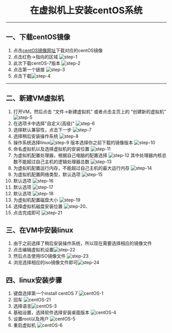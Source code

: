 # <center>在虚拟机上安装centOS系统</center>
---
## 一、下载centOS镜像
[centOS镜像网址]:https://www.centos.org/ "镜像网址"

1. 点击[centOS镜像网址]下载对应的centOS镜像
2. 点击红色→指向的区域 ![step-1](https://gitee.com/supermushroom-jay/linux/blob/master/createVM/res/centOS_1.png)
3. 此次下载centOS-7版本 ![step-2](https://gitee.com/supermushroom-jay/linux/blob/master/createVM/res/vm_step_2.png)
4. 点击第一个链接 ![step-3](https://gitee.com/supermushroom-jay/linux/blob/master/createVM/res/vm_step_3.png)
5. 点击下载![step-4](https://gitee.com/supermushroom-jay/linux/blob/master/createVM/res/vm_step_4.png)
---
## 二、新建VM虚拟机
1. 打开VM，然后点击 “文件->新建虚拟机” 或者点击主页上的 “创建新的虚拟机” ![step-5](res\\vm_step_5.png)
2. 在选项卡中选择"自定义(高级)" ![step-6](res\\vm_step_6.png)
3. 选择默认兼容性，点击下一步 ![step-7](res\\vm_step_7.png)
4. 选择稍后安装操作系统 ![step-8](res\\vm_step_8.png)
5. 操作系统选择linux![step-9](res\\vm_step_9.png)
   版本选择你之前下载的镜像版本
   ![step-10](res\\vm_step_10.png)
6. 命名虚拟机以及选择虚拟机的安装位置 ![step-11](res\\vm_step_11.png)
7. 为虚拟机配置处理器，根据自己电脑的配置选择 ![step-12](res\\vm_step_12.png)
   其中处理器内核总数不能超过自己主机的逻辑处理器总数
   ![step-13](res\\vm_step_13.png)
8. 为虚拟机配置运行内存，不能超过自己主机的最大运行内存 ![step-14](res\\vm_step_14.png)
9. 为虚拟机配置网络类型，默认选项 ![step-15](res\\vm_step_15.png)
10. 默认选项 ![step-16](res\\vm_step_16.png)
11. 默认选项 ![step-17](res\\vm_step_17.png)
12. 默认选项 ![step-18](res\\vm_step_18.png)
13. 为虚拟机配置磁盘大小 ![step-19](res\\vm_step_19.png)
14. 选择虚拟机磁盘安装位置 ![step-20](res\\vm_step_20.png)、
15. 点击完成即可 ![step-21](res\\vm_step_21.png)

## 三、在VM中安装linux
1. 由于之前选择了稍后安装操作系统，所以现在需要选择相应的镜像文件
2. 点击编辑虚拟机设置![step-22](res\\vm_step_22.png)
3. 然后点击使用ISO镜像文件 ![step-23](res\\vm_step_23.png)
4. 浏览选择相应的iso镜像文件即可![step-24](res\\vm_step_24.png)

## 四、linux安装步骤
1. 键盘选择第一个install centOS 7 ![centOS-1](res\\centOS_1.png)
2. 回车 ![centOS-21](res\\centOS_2.png)
3. 选择语言![centOS-3](res\\centOS_3.png)
4. 基础设置，选择软件选择安装桌面版本 ![centOS-4](res\\centOS_4.png)
5. 设置root以及用户 ![centOS-5](res\\centOS_5.png)
6. 重启虚拟机 ![centOS-6](res\\centOS_6.png)